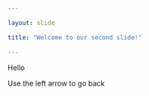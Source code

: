 ```yaml
---

layout: slide

title: "Welcome to our second slide!"

---
```


Hello

Use the left arrow to go back
